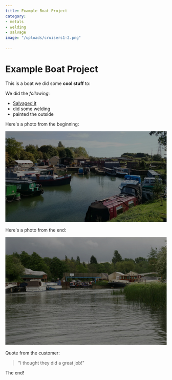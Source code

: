 ```yaml
---
title: Example Boat Project
category:
- metals
- welding
- salvage
image: "/uploads/cruisers1-2.png"

---
```

# **Example Boat Project**

This is a boat we did some **cool stuff** to:

We did the _following_:

* [Salvaged it](oxfordcruisers.com "Salvaged it")
* did some welding
* painted the outside

Here's a photo from the beginning:

![](/uploads/cruisers2-3.jpg)

Here's a photo from the end:

![](/uploads/cruisers3-3.jpg)

Quote from the customer:

> "I thought they did a great job!"

The end!